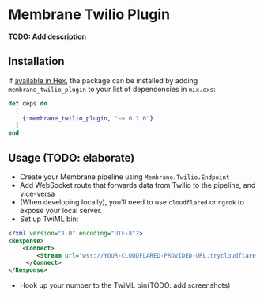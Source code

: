 # Membrane Twilio Plugin

**TODO: Add description**

## Installation

If [available in Hex](https://hex.pm/docs/publish), the package can be installed
by adding `membrane_twilio_plugin` to your list of dependencies in `mix.exs`:

```elixir
def deps do
  [
    {:membrane_twilio_plugin, "~> 0.1.0"}
  ]
end
```

## Usage (TODO: elaborate)

- Create your Membrane pipeline using `Membrane.Twilio.Endpoint`
- Add WebSocket route that forwards data from Twilio to the pipeline, and vice-versa
- (When developing locally), you'll need to use `cloudflared` or `ngrok` to expose your local server.
- Set up TwiML bin:

```xml
<?xml version="1.0" encoding="UTF-8"?>
<Response>
    <Connect>
        <Stream url="wss://YOUR-CLOUDFLARED-PROVIDED-URL.trycloudflare.com/media/websocket" />
     </Connect>
</Response>
```

- Hook up your number to the TwiML bin(TODO: add screenshots)
